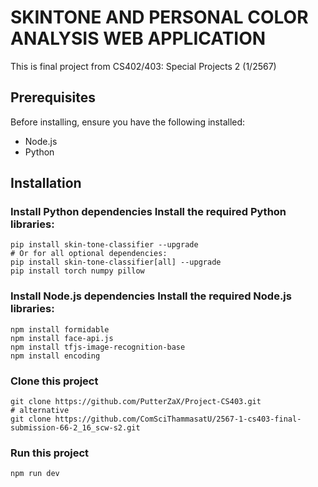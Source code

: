 # SKINTONE AND PERSONAL COLOR ANALYSIS WEB APPLICATION
This is final project from CS402/403: Special Projects 2 (1/2567)

## Prerequisites
Before installing, ensure you have the following installed:
* Node.js 
* Python

## Installation

### Install Python dependencies Install the required Python libraries:

```shell
pip install skin-tone-classifier --upgrade
# Or for all optional dependencies:
pip install skin-tone-classifier[all] --upgrade
pip install torch numpy pillow
```

### Install Node.js dependencies Install the required Node.js libraries:

```shell
npm install formidable
npm install face-api.js
npm install tfjs-image-recognition-base
npm install encoding
```

### Clone this project

```shell
git clone https://github.com/PutterZaX/Project-CS403.git
# alternative
git clone https://github.com/ComSciThammasatU/2567-1-cs403-final-submission-66-2_16_scw-s2.git
```

### Run this project
```shell
npm run dev
```

